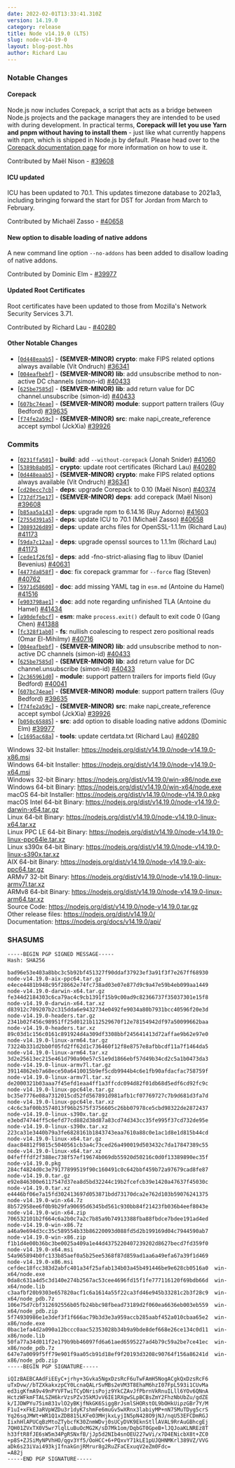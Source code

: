 ```yaml
---
date: 2022-02-01T13:33:41.310Z
version: 14.19.0
category: release
title: Node v14.19.0 (LTS)
slug: node-v14-19-0
layout: blog-post.hbs
author: Richard Lau
---
```


### Notable Changes

#### Corepack

Node.js now includes Corepack, a script that acts as a bridge between Node.js projects and the package managers they are intended to be used with during development.
In practical terms, **Corepack will let you use Yarn and pnpm without having to install them** - just like what currently happens with npm, which is shipped in Node.js by default.
Please head over to the [Corepack documentation page](https://nodejs.org/dist/latest-v14.x/docs/api/corepack.html) for more information on how to use it.

Contributed by Maël Nison - [#39608](https://github.com/nodejs/node/pull/39608)

#### ICU updated

ICU has been updated to 70.1. This updates timezone database to 2021a3, including bringing forward the start for DST for Jordan from March to February.

Contributed by Michaël Zasso - [#40658](https://github.com/nodejs/node/pull/40658)

#### New option to disable loading of native addons

A new command line option `--no-addons` has been added to disallow loading of native addons.

Contributed by Dominic Elm - [#39977](https://github.com/nodejs/node/pull/39977)

#### Updated Root Certificates

Root certificates have been updated to those from Mozilla's Network Security Services 3.71.

Contributed by Richard Lau - [#40280](https://github.com/nodejs/node/pull/40280)

#### Other Notable Changes

- \[[`0d448eaab5`](https://github.com/nodejs/node/commit/0d448eaab5)] - **(SEMVER-MINOR)** **crypto**: make FIPS related options always available (Vít Ondruch) [#36341](https://github.com/nodejs/node/pull/36341)
- \[[`004eafbebf`](https://github.com/nodejs/node/commit/004eafbebf)] - **(SEMVER-MINOR)** **lib**: add unsubscribe method to non-active DC channels (simon-id) [#40433](https://github.com/nodejs/node/pull/40433)
- \[[`625be7585d`](https://github.com/nodejs/node/commit/625be7585d)] - **(SEMVER-MINOR)** **lib**: add return value for DC channel.unsubscribe (simon-id) [#40433](https://github.com/nodejs/node/pull/40433)
- \[[`607bc74eae`](https://github.com/nodejs/node/commit/607bc74eae)] - **(SEMVER-MINOR)** **module**: support pattern trailers (Guy Bedford) [#39635](https://github.com/nodejs/node/pull/39635)
- \[[`f74fe2a59c`](https://github.com/nodejs/node/commit/f74fe2a59c)] - **(SEMVER-MINOR)** **src**: make napi_create_reference accept symbol (JckXia) [#39926](https://github.com/nodejs/node/pull/39926)

### Commits

- \[[`0231ffa501`](https://github.com/nodejs/node/commit/0231ffa501)] - **build**: add `--without-corepack` (Jonah Snider) [#41060](https://github.com/nodejs/node/pull/41060)
- \[[`5389b8ab05`](https://github.com/nodejs/node/commit/5389b8ab05)] - **crypto**: update root certificates (Richard Lau) [#40280](https://github.com/nodejs/node/pull/40280)
- \[[`0d448eaab5`](https://github.com/nodejs/node/commit/0d448eaab5)] - **(SEMVER-MINOR)** **crypto**: make FIPS related options always available (Vít Ondruch) [#36341](https://github.com/nodejs/node/pull/36341)
- \[[`cd20ecc7cb`](https://github.com/nodejs/node/commit/cd20ecc7cb)] - **deps**: upgrade Corepack to 0.10 (Maël Nison) [#40374](https://github.com/nodejs/node/pull/40374)
- \[[`737df75e17`](https://github.com/nodejs/node/commit/737df75e17)] - **(SEMVER-MINOR)** **deps**: add corepack (Maël Nison) [#39608](https://github.com/nodejs/node/pull/39608)
- \[[`b85aa5a143`](https://github.com/nodejs/node/commit/b85aa5a143)] - **deps**: upgrade npm to 6.14.16 (Ruy Adorno) [#41603](https://github.com/nodejs/node/pull/41603)
- \[[`2755d391a5`](https://github.com/nodejs/node/commit/2755d391a5)] - **deps**: update ICU to 70.1 (Michaël Zasso) [#40658](https://github.com/nodejs/node/pull/40658)
- \[[`3089326d89`](https://github.com/nodejs/node/commit/3089326d89)] - **deps**: update archs files for OpenSSL-1.1.1m (Richard Lau) [#41173](https://github.com/nodejs/node/pull/41173)
- \[[`59da7c12aa`](https://github.com/nodejs/node/commit/59da7c12aa)] - **deps**: upgrade openssl sources to 1.1.1m (Richard Lau) [#41173](https://github.com/nodejs/node/pull/41173)
- \[[`cede1f26f6`](https://github.com/nodejs/node/commit/cede1f26f6)] - **deps**: add -fno-strict-aliasing flag to libuv (Daniel Bevenius) [#40631](https://github.com/nodejs/node/pull/40631)
- \[[`4477da858f`](https://github.com/nodejs/node/commit/4477da858f)] - **doc**: fix corepack grammar for `--force` flag (Steven) [#40762](https://github.com/nodejs/node/pull/40762)
- \[[`5971d58600`](https://github.com/nodejs/node/commit/5971d58600)] - **doc**: add missing YAML tag in `esm.md` (Antoine du Hamel) [#41516](https://github.com/nodejs/node/pull/41516)
- \[[`e903798ae1`](https://github.com/nodejs/node/commit/e903798ae1)] - **doc**: add note regarding unfinished TLA (Antoine du Hamel) [#41434](https://github.com/nodejs/node/pull/41434)
- \[[`a90defebcf`](https://github.com/nodejs/node/commit/a90defebcf)] - **esm**: make `process.exit()` default to exit code 0 (Gang Chen) [#41388](https://github.com/nodejs/node/pull/41388)
- \[[`fc328f1ab0`](https://github.com/nodejs/node/commit/fc328f1ab0)] - **fs**: nullish coalescing to respect zero positional reads (Omar El-Mihilmy) [#40716](https://github.com/nodejs/node/pull/40716)
- \[[`004eafbebf`](https://github.com/nodejs/node/commit/004eafbebf)] - **(SEMVER-MINOR)** **lib**: add unsubscribe method to non-active DC channels (simon-id) [#40433](https://github.com/nodejs/node/pull/40433)
- \[[`625be7585d`](https://github.com/nodejs/node/commit/625be7585d)] - **(SEMVER-MINOR)** **lib**: add return value for DC channel.unsubscribe (simon-id) [#40433](https://github.com/nodejs/node/pull/40433)
- \[[`2c365961d0`](https://github.com/nodejs/node/commit/2c365961d0)] - **module**: support pattern trailers for imports field (Guy Bedford) [#40041](https://github.com/nodejs/node/pull/40041)
- \[[`607bc74eae`](https://github.com/nodejs/node/commit/607bc74eae)] - **(SEMVER-MINOR)** **module**: support pattern trailers (Guy Bedford) [#39635](https://github.com/nodejs/node/pull/39635)
- \[[`f74fe2a59c`](https://github.com/nodejs/node/commit/f74fe2a59c)] - **(SEMVER-MINOR)** **src**: make napi_create_reference accept symbol (JckXia) [#39926](https://github.com/nodejs/node/pull/39926)
- \[[`b050c65885`](https://github.com/nodejs/node/commit/b050c65885)] - **src**: add option to disable loading native addons (Dominic Elm) [#39977](https://github.com/nodejs/node/pull/39977)
- \[[`c1695ac68a`](https://github.com/nodejs/node/commit/c1695ac68a)] - **tools**: update certdata.txt (Richard Lau) [#40280](https://github.com/nodejs/node/pull/40280)

Windows 32-bit Installer: https://nodejs.org/dist/v14.19.0/node-v14.19.0-x86.msi \
Windows 64-bit Installer: https://nodejs.org/dist/v14.19.0/node-v14.19.0-x64.msi \
Windows 32-bit Binary: https://nodejs.org/dist/v14.19.0/win-x86/node.exe \
Windows 64-bit Binary: https://nodejs.org/dist/v14.19.0/win-x64/node.exe \
macOS 64-bit Installer: https://nodejs.org/dist/v14.19.0/node-v14.19.0.pkg \
macOS Intel 64-bit Binary: https://nodejs.org/dist/v14.19.0/node-v14.19.0-darwin-x64.tar.gz \
Linux 64-bit Binary: https://nodejs.org/dist/v14.19.0/node-v14.19.0-linux-x64.tar.xz \
Linux PPC LE 64-bit Binary: https://nodejs.org/dist/v14.19.0/node-v14.19.0-linux-ppc64le.tar.xz \
Linux s390x 64-bit Binary: https://nodejs.org/dist/v14.19.0/node-v14.19.0-linux-s390x.tar.xz \
AIX 64-bit Binary: https://nodejs.org/dist/v14.19.0/node-v14.19.0-aix-ppc64.tar.gz \
ARMv7 32-bit Binary: https://nodejs.org/dist/v14.19.0/node-v14.19.0-linux-armv7l.tar.xz \
ARMv8 64-bit Binary: https://nodejs.org/dist/v14.19.0/node-v14.19.0-linux-arm64.tar.xz \
Source Code: https://nodejs.org/dist/v14.19.0/node-v14.19.0.tar.gz \
Other release files: https://nodejs.org/dist/v14.19.0/ \
Documentation: https://nodejs.org/docs/v14.19.0/api/

### SHASUMS

```
-----BEGIN PGP SIGNED MESSAGE-----
Hash: SHA256

bad96e53e403a8bbc3c5b92bf451327f90ddaf37923ef3a91f3f7e267ff68930  node-v14.19.0-aix-ppc64.tar.gz
e4ece4481b948c95f28662e74fc738ad03e07e877d9c9a47e59b4eb099aa1449  node-v14.19.0-darwin-x64.tar.gz
fe344d2184303c6ca79ac4c9cb1391f15b9c00ad9c82366737f35037301e15f8  node-v14.19.0-darwin-x64.tar.xz
d83912c709207b2c315dda6e9432734e0492fe9034a80b7931bcc40596f20e3d  node-v14.19.0-headers.tar.gz
2341b02f456c98951ff25d0121b112529670f12e78154942df97a50099662baa  node-v14.19.0-headers.tar.xz
89c03d1c156c0161c891924d4a309df3308bbf245641413d72affae9b62e97e0  node-v14.19.0-linux-arm64.tar.gz
73224b331d2bb0f05fd2ff62d1c736460f12f8e8757e8afbbcdf11a7f1464da5  node-v14.19.0-linux-arm64.tar.xz
3d2e25613ec215e461d790a90e57c51e9d1866ebf57d49b34cd2c5a1b0473da3  node-v14.19.0-linux-armv7l.tar.gz
39114862eb7a68ece50a6410015b9ef5cdb9944b4c6e1fb90afdacfac758759f  node-v14.19.0-linux-armv7l.tar.xz
de2000321b03aaa7f45efd1eaa4ff1a3ffcdc094d82f01db68d5edf6cd92fc9c  node-v14.19.0-linux-ppc64le.tar.gz
bc35e7776e08a7312015cd52fd567891d981afb1cf07769727c7b9d681d3fa7d  node-v14.19.0-linux-ppc64le.tar.xz
c4c6c3af00b3574013f96b2575f3756605c26bb07978ce5cbd98322de2872437  node-v14.19.0-linux-s390x.tar.gz
e3ebd74744ff5c6efd77cd882d38d87a83cd74d343cc35fe995f37cd732de95e  node-v14.19.0-linux-s390x.tar.xz
223ca31e3440b79a3fe6828161b1843743eaa7610a88c0e1ac1d8e1d815b44cd  node-v14.19.0-linux-x64.tar.gz
daac84812f9815c5040561cb3a4c73ced26a490019d503432c7da17847389c55  node-v14.19.0-linux-x64.tar.xz
04fefffdf2f388ec738f57ef19674b069db55920d50216c0d0f13389890ec35f  node-v14.19.0.pkg
284cf4824d0c3e79177899519f90c160491c0c642bbf459b72a97679cad8fe87  node-v14.19.0.tar.gz
e92e846300e6117547d37ea8d5bd32244c19b2fcefcb39e1420a47637f45030c  node-v14.19.0.tar.xz
e4446bf06e7a15fd302413697d053871bdd73170dca2e762d103b59076241375  node-v14.19.0-win-x64.7z
8b572958ee6f0b9b29fa90695d6345bd561c930bb84f21423fb036b4eef8043e  node-v14.19.0-win-x64.zip
706532101b2f664c6a2b0c7a2c7b85a9b74913388fba88fbdce7bdee191ad4ed  node-v14.19.0-win-x86.7z
a46a9e694d3cc35c589554b33b86220093d088fd5d2b199169d04c7944590ab7  node-v14.19.0-win-x86.zip
f1b1d4e00b36bc3be0025a409a1e44d4375220407239202d8627becd7fd359f0  node-v14.19.0-x64.msi
54a965894b0fc133b85aef0a5b25ee5368f87d859ad1aa6a49efa67a39f1d469  node-v14.19.0-x86.msi
cefdec18fcc383d2abfc401a34f25afab134b03a45b491446be9e628cb0516a0  win-x64/node.exe
0da8c631a4d5c3d140e274b2567ac53cee4696fd15f1fe777116120f69bdb66d  win-x64/node.lib
c3aafbf20b9303e657820acf1c6a1614a55f22ca3fd46e945b33281c2b3f28c9  win-x64/node_pdb.7z
106e75d7cbf312692556b05fb24bbc98fbead73189d2f060ea6636eb003eb559  win-x64/node_pdb.zip
5f74930986e1e3def3f1f666ac79b3d3e3a959accb285aabf452a010cbaa65e2  win-x86/node.exe
0bac1efa4d2a090a12bccc0aac52353028b34b9a9bde8def668e26ce134c0d11  win-x86/node.lib
50fa77a34d011f2e179b9bb46097fd6a61aed6595227ad4b79c59a2be7ce41ec  win-x86/node_pdb.7z
647e7a0099f5ff79e901f9aa05cb91d18ef9f20193d3208c90764f156a86241d  win-x86/node_pdb.zip
-----BEGIN PGP SIGNATURE-----

iQIzBAEBCAAdFiEEyC+jrhy+3Gvka5NgxDzsRcF6uTwFAmH5NogACgkQxDzsRcF6
uTxDvw//bTZXkakxzpCY0LcnaQALrSvMBs2eVM3T8EhaM6hzI07FpL593i1CUvMa
ed3igKfmA9v49nPYVFTwiTCyDNrisPojz9YkCZAvJfPbrnVkRnuILll6YOv6QNnA
HctzWFkmFTALSZH6krVzsPZv35kMJvV6IE1RXgwSLpBCBsZmY2FhzNbUbZu/gdZE
k/IJDWPYu75im831vlO2yBKjfNkGK6SiggBrJsmlSHORstOL9bOHkUipzGBr7Y/M
F1uI+xFkEJaRVpWZDu3r1dyK7shmFe6muGv5wXRnx3labiyMP+nN75MuTDyg5crS
Yq26sqJMWt+WR1Q1xZDB815LKFeO3MHjkxLyjIN5pN428O9jNJ/nqU53EFCDmRGJ
IixhHlAPUCqBzMtoZTybcfK30ZnmWDvj0sUCyDVK9EknStllAVAL9RrAuGBhcgEj
7QH01ZVxTX0V5wr7lqlLuBuOcMG2K/sD7Mk1om/DqbGT0GpeB+lJQJoaKLNREz8T
h33ftR8fJE6sW5m34PgRSNxfB/jJp5d2NIb4snOEU227wVi/x7D4ENicbX8t+ZC0
+p8S+ZJSiMyNPVhHO/qgv3Yf5/OoHCC+6+PQxvY71kLE1pUJQHNMKrl389VZ/VVG
aDk6s23iVai493kjIfnakGnjRMrur8g2RuZFaCExuqV2eZm0Fdc=
=A82j
-----END PGP SIGNATURE-----

```
